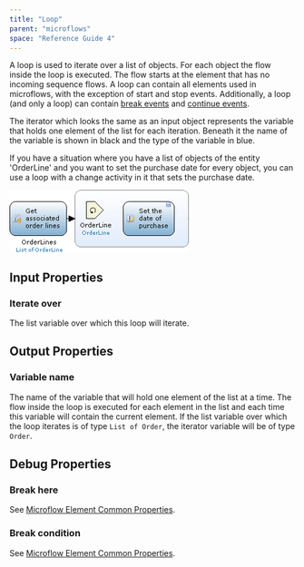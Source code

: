 ```yaml
---
title: "Loop"
parent: "microflows"
space: "Reference Guide 4"
---
```

A loop is used to iterate over a list of objects. For each object the flow inside the loop is executed. The flow starts at the element that has no incoming sequence flows. A loop can contain all elements used in microflows, with the exception of start and stop events. Additionally, a loop (and only a loop) can contain [break events](break-event) and [continue events](continue-event).

The iterator which looks the same as an input object represents the variable that holds one element of the list for each iteration. Beneath it the name of the variable is shown in black and the type of the variable in blue.

If you have a situation where you have a list of objects of the entity 'OrderLine' and you want to set the purchase date for every object, you can use a loop with a change activity in it that sets the purchase date.

![](attachments/819203/917942.png)

## Input Properties

### Iterate over

The list variable over which this loop will iterate.

## Output Properties

### Variable name

The name of the variable that will hold one element of the list at a time. The flow inside the loop is executed for each element in the list and each time this variable will contain the current element. If the list variable over which the loop iterates is of type `List of Order`, the iterator variable will be of type `Order`.

## Debug Properties

### Break here

See [Microflow Element Common Properties](microflow-element-common-properties).

### Break condition

See [Microflow Element Common Properties](microflow-element-common-properties).
